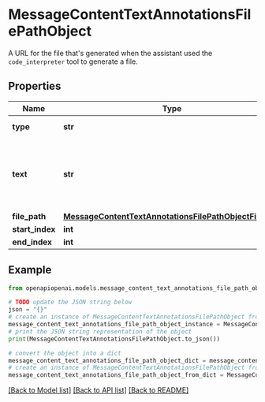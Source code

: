 # MessageContentTextAnnotationsFilePathObject

A URL for the file that's generated when the assistant used the `code_interpreter` tool to generate a file.

## Properties

Name | Type | Description | Notes
------------ | ------------- | ------------- | -------------
**type** | **str** | Always &#x60;file_path&#x60;. | 
**text** | **str** | The text in the message content that needs to be replaced. | 
**file_path** | [**MessageContentTextAnnotationsFilePathObjectFilePath**](MessageContentTextAnnotationsFilePathObjectFilePath.md) |  | 
**start_index** | **int** |  | 
**end_index** | **int** |  | 

## Example

```python
from openapiopenai.models.message_content_text_annotations_file_path_object import MessageContentTextAnnotationsFilePathObject

# TODO update the JSON string below
json = "{}"
# create an instance of MessageContentTextAnnotationsFilePathObject from a JSON string
message_content_text_annotations_file_path_object_instance = MessageContentTextAnnotationsFilePathObject.from_json(json)
# print the JSON string representation of the object
print(MessageContentTextAnnotationsFilePathObject.to_json())

# convert the object into a dict
message_content_text_annotations_file_path_object_dict = message_content_text_annotations_file_path_object_instance.to_dict()
# create an instance of MessageContentTextAnnotationsFilePathObject from a dict
message_content_text_annotations_file_path_object_from_dict = MessageContentTextAnnotationsFilePathObject.from_dict(message_content_text_annotations_file_path_object_dict)
```
[[Back to Model list]](../README.md#documentation-for-models) [[Back to API list]](../README.md#documentation-for-api-endpoints) [[Back to README]](../README.md)


